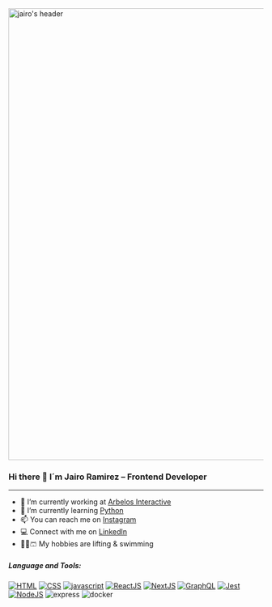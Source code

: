 <img width="893" alt="jairo's header" src="https://github.com/jairoramirezu/jairoramirezu/assets/68242138/e33a778c-c574-493f-9595-7987986a1184">

### Hi there 👋 I´m Jairo Ramirez – Frontend Developer
------------
- 🔭 I’m currently working at [Arbelos Interactive](https://www.linkedin.com/company/arbelos-interactive/ "Arbelos Interactive")
- 🌱 I’m currently learning [Python](https://www.python.org/ "Python")
- 📫 You can reach me on [Instagram](https://www.instagram.com/jairoramirezu/ "Instagram")
- 💻 Connect with me on [LinkedIn](https://www.linkedin.com/in/jairoramirezu/ "LinkedIn")
- 🏋️‍♂️🩳 My hobbies are lifting & swimming

##### Language and Tools:
[![HTML](https://img.icons8.com/color/48/html-5--v1.png "HTML")](https://img.icons8.com/color/48/html-5--v1.png "HTML")
[![CSS](https://img.icons8.com/color/48/css3.png "CSS")](https://img.icons8.com/color/48/css3.png "CSS")
[![javascript](https://img.icons8.com/fluency/48/javascript.png "javascript")](https://img.icons8.com/fluency/48/javascript.png "javascript")
[![ReactJS](https://img.icons8.com/ultraviolet/40/react--v1.png "ReactJS")](https://img.icons8.com/ultraviolet/40/react--v1.png "ReactJS")
[![NextJS](https://img.icons8.com/fluency/48/nextjs.png "NextJS")](https://img.icons8.com/fluency/48/nextjs.png "NextJS")
[![GraphQL](https://img.icons8.com/external-tal-revivo-color-tal-revivo/48/external-graphql-an-open-source-data-query-and-manipulation-language-for-api-logo-color-tal-revivo.png "GraphQL")](https://img.icons8.com/external-tal-revivo-color-tal-revivo/48/external-graphql-an-open-source-data-query-and-manipulation-language-for-api-logo-color-tal-revivo.png "GraphQL")
[![Jest](https://img.icons8.com/external-tal-revivo-color-tal-revivo/48/external-jest-can-collect-code-coverage-information-from-entire-projects-logo-color-tal-revivo.png "Jest")](https://img.icons8.com/external-tal-revivo-color-tal-revivo/48/external-jest-can-collect-code-coverage-information-from-entire-projects-logo-color-tal-revivo.png "Jest")
[![NodeJS](https://img.icons8.com/fluency/48/node-js.png "NodeJS")](https://img.icons8.com/fluency/48/node-js.png "NodeJS")
![express](https://github.com/jairoramirezu/jairoramirezu/assets/68242138/569fb866-1f6d-47da-a6e5-e90c43f8fde6)
![docker](https://github.com/jairoramirezu/jairoramirezu/assets/68242138/4ae243b0-a023-4ed6-9de1-8b4052ec92d8)
